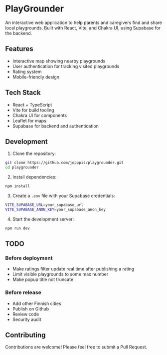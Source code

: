 # PlayGrounder

An interactive web application to help parents and caregivers find and share local playgrounds. Built with React, Vite, and Chakra UI, using Supabase for the backend.

## Features

- Interactive map showing nearby playgrounds
- User authentication for tracking visited playgrounds
- Rating system
- Mobile-friendly design

## Tech Stack

- React + TypeScript
- Vite for build tooling
- Chakra UI for components
- Leaflet for maps
- Supabase for backend and authentication

## Development

1. Clone the repository:
```bash
git clone https://github.com/jopppis/playgrounder.git
cd playgrounder
```

2. Install dependencies:
```bash
npm install
```

3. Create a `.env` file with your Supabase credentials:
```bash
VITE_SUPABASE_URL=your_supabase_url
VITE_SUPABASE_ANON_KEY=your_supabase_anon_key
```

4. Start the development server:
```bash
npm run dev
```

## TODO

### Before deployment

- Make ratings filter update real time after publishing a rating
- Limit visible playgrounds to some max number
- Make popup title not truncate

### Before release

- Add other Finnish cities
- Publish on Github
- Review code
- Security audit


## Contributing

Contributions are welcome! Please feel free to submit a Pull Request.
